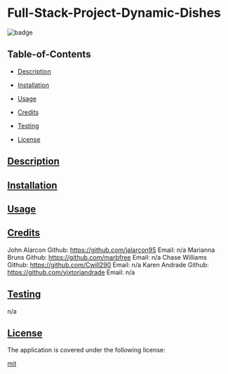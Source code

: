 # Full-Stack-Project-Dynamic-Dishes

![badge](https://img.shields.io/badge/license-mit-blue)

## Table-of-Contents

- [Description](#description)
- [Installation](#install)
- [Usage](#usage)
- [Credits](#credits)

- [Testing](#test)
- [License](#license)

## [Description](#table-of-contents)

## [Installation](#table-of-contents)

## [Usage](#table-of-contents)

## [Credits](#table-of-contents)

John Alarcon Github: https://github.com/jalarcon95 Email: n/a
Marianna Bruns Github: https://github.com/marbfree Email: n/a
Chase Williams Github: https://github.com/Cwill290 Email: n/a
Karen Andrade Github: https://github.com/vixtoriandrade Email: n/a

## [Testing](#table-of-contents)

n/a

## [License](#table-of-contents)

The application is covered under the following license:

[mit](https://choosealicense.com/licenses/mit)
